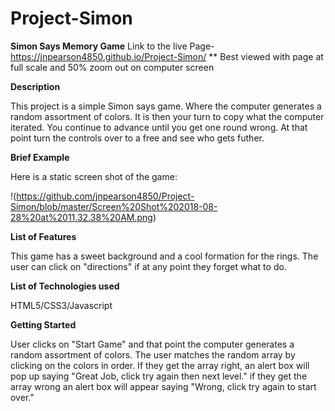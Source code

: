 # Project-Simon
**Simon Says Memory Game**
Link to the live Page- https://jnpearson4850.github.io/Project-Simon/ 
** Best viewed with page at full scale and 50% zoom out on computer screen

**Description**

This project is a simple Simon says game. Where the computer generates a random assortment
of colors. It is then your turn to copy what the computer iterated. You continue to advance until 
you get one round wrong. At that point turn the controls over to a free and see who gets futher. 


**Brief Example**

Here is a static screen shot of the game:

!(https://github.com/jnpearson4850/Project-Simon/blob/master/Screen%20Shot%202018-08-28%20at%2011.32.38%20AM.png)


**List of Features**

This game has a sweet background and a cool formation for the rings. The user can click on "directions" if at any point they forget what to do. 

**List of Technologies used**

HTML5/CSS3/Javascript

**Getting Started**

User clicks on "Start Game" and that point the computer generates a random assortment of colors. The user matches the random array by clicking on the colors in order. If they get the array right, an alert box will pop up saying "Great Job, click try again then next level." if they get the array wrong an alert box will appear saying "Wrong, click try again to start over."

